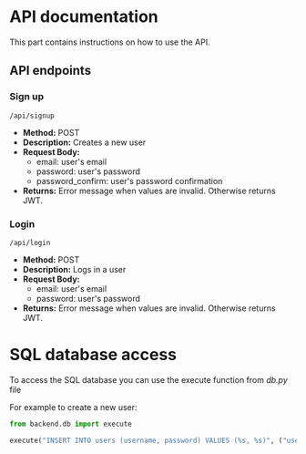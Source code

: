 # API documentation

This part contains instructions on how to use the API.

## API endpoints

### Sign up
`/api/signup`
- **Method:** POST
- **Description:** Creates a new user
- **Request Body:**
    - email: user's email
    - password: user's password
    - password_confirm: user's password confirmation
- **Returns:** Error message when values are invalid. Otherwise returns JWT.


### Login
`/api/login`
- **Method:** POST
- **Description:** Logs in a user
- **Request Body:**
    - email: user's email
    - password: user's password
- **Returns:** Error message when values are invalid. Otherwise returns JWT.


# SQL database access

To access the SQL database you can use the execute function from *db.py* file

For example to create a new user: 
```python
from backend.db import execute

execute("INSERT INTO users (username, password) VALUES (%s, %s)", ("username", "password"))
```